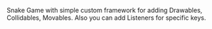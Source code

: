 Snake Game with simple custom framework for adding Drawables, Collidables, Movables.
Also you can add Listeners for specific keys.
